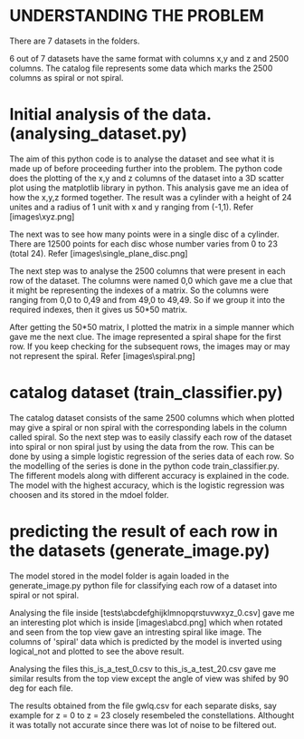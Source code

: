 # UNDERSTANDING THE PROBLEM

There are 7 datasets in the folders.

6 out of 7 datasets have the same format with columns x,y and z and 2500 columns. The catalog file represents some data which marks the 2500 columns as spiral or not spiral.

# Initial analysis of the data. (analysing_dataset.py)

The aim of this python code is to analyse the dataset and see what it is made up of before proceeding further into the problem.
The python code does the plotting of the x,y and z columns of the dataset into a 3D scatter plot using the matplotlib library in python.
This analysis gave me an idea of how the x,y,z formed together. The result was a cylinder with a height of 24 unites and a radius of 1 unit with x and y ranging from (-1,1). Refer [images\xyz.png]

The next was to see how many points were in a single disc of a cylinder. There are 12500 points for each disc whose number varies from 0 to 23 (total 24). Refer [images\single_plane_disc.png]

The next step was to analyse the 2500 columns that were present in each row of the dataset. The columns were named 0,0 which gave me a clue that it might be representing the indexes of a matrix. So the columns were ranging from 0,0 to 0,49 and from 49,0 to 49,49. So if we group it into the required indexes, then it gives us 50*50 matrix.

After getting the 50*50 matrix, I plotted the matrix in a simple manner which gave me the next clue. The image represented a spiral shape for the first row. If you keep checking for the subsequent rows, the images may or may not represent the spiral. Refer [images\spiral.png]

# catalog dataset (train_classifier.py)

The catalog dataset consists of the same 2500 columns which when plotted may give a spiral or non spiral with the corresponding labels in the column called spiral.
So the next step was to easily classify each row of the dataset into spiral or non spiral just by using the data from the row. This can be done by using a simple logistic regression of the series data of each row. So the modelling of the series is done in the python code train_classifier.py. The fifferent models along with different accuracy is explained in the code. The model with the highest accuracy, which is the logistic regression was choosen and its stored in the mdoel folder.

# predicting the result of each row in the datasets (generate_image.py)

The model stored in the model folder is again loaded in the generate_image.py python file for classifying each row of a dataset into spiral or not spiral. 

Analysing the file inside [tests\abcdefghijklmnopqrstuvwxyz_0.csv] gave me an interesting plot which is inside [images\abcd.png] which when rotated and seen from the top view gave an intresting spiral like image. The columns of 'spiral' data which is predicted by the model is inverted using logical_not and plotted to see the above result.

Analysing the files this_is_a_test_0.csv to this_is_a_test_20.csv gave me similar results from the top view except the angle of view was shifed by 90 deg for each file.

The results obtained from the file gwlq.csv for each separate disks, say example for z = 0 to z = 23 closely resembeled the constellations. Althought it was totally not accurate since there was lot of noise to be filtered out.  
